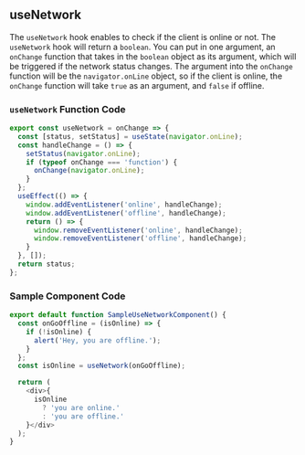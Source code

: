 ## useNetwork

The `useNetwork` hook enables to check if the client is online or not. The `useNetwork` hook will return a `boolean`. You can put in one argument, an `onChange` function that takes in the `boolean` object as its argument, which will be triggered if the network status changes. The argument into the `onChange` function will be the `navigator.onLine` object, so if the client is online, the `onChange` function will take `true` as an argument, and `false` if offline.

### `useNetwork` Function Code

```javascript
export const useNetwork = onChange => {
  const [status, setStatus] = useState(navigator.onLine);
  const handleChange = () => {
    setStatus(navigator.onLine);
    if (typeof onChange === 'function') {
      onChange(navigator.onLine);
    }
  };
  useEffect(() => {
    window.addEventListener('online', handleChange);
    window.addEventListener('offline', handleChange);
    return () => {
      window.removeEventListener('online', handleChange);
      window.removeEventListener('offline', handleChange);
    }
  }, []);
  return status;
};
```

### Sample Component Code

```javascript
export default function SampleUseNetworkComponent() {
  const onGoOffline = (isOnline) => {
    if (!isOnline) {
      alert('Hey, you are offline.');
    }
  };
  const isOnline = useNetwork(onGoOffline);

  return (
    <div>{
      isOnline
        ? 'you are online.'
        : 'you are offline.'
    }</div>
  );
}
```
